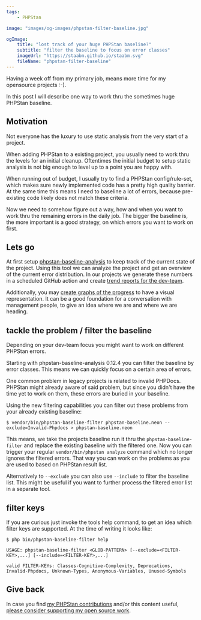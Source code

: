 ```yaml
---
tags:
    - PHPStan

image: "images/og-images/phpstan-filter-baseline.jpg"

ogImage:
    title: "lost track of your huge PHPStan baseline?"
    subtitle: "filter the baseline to focus on error classes"
    imageUrl: "https://staabm.github.io/staabm.svg"
    fileName: "phpstan-filter-baseline"
---
```


Having a week off from my primary job, means more time for my opensource projects :-).

In this post I will describe one way to work thru the sometimes huge PHPStan baseline.

## Motivation

Not everyone has the luxury to use static analysis from the very start of a project.

When adding PHPStan to a existing project, you usually need to work thru the levels for an initial cleanup.
Oftentimes the initial budget to setup static analysis is not big enough to level up to a point you are happy with.

When running out of budget, I usually try to find a PHPStan config/rule-set,
which makes sure newly implemented code has a pretty high quality barrier.
At the same time this means I need to baseline a lot of errors, because pre-existing code likely does not match these criteria.

Now we need to somehow figure out a way, how and when you want to work thru the remaining errors in the daily job.
The bigger the baseline is, the more important is a good strategy, on which errors you want to work on first.

## Lets go

At first setup [phpstan-baseline-analysis](https://staabm.github.io/2022/07/04/phpstan-baseline-analysis.html) to keep track of the current state of the project.
Using this tool we can analyze the project and get an overview of the current error distribution.
In our projects we generate these numbers in a scheduled GitHub action and create [trend reports for the dev-team](https://github.com/staabm/phpstan-baseline-analysis#example-trend-analysis).

Additionally, you may [create graphs of the progress](https://github.com/staabm/phpstan-baseline-analysis#example-graph-analysis) to have a visual representation.
It can be a good foundation for a conversation with management people, to give an idea where we are and where we are heading.


## tackle the problem / filter the baseline

Depending on your dev-team focus you might want to work on different PHPStan errors.

Starting with phpstan-baseline-analysis 0.12.4 you can filter the baseline by error classes.
This means we can quickly focus on a certain area of errors.

One common problem in legacy projects is related to invalid PHPDocs.
PHPStan might already aware of said problem, but since you didn't have the time yet to work on them,
these errors are buried in your baseline.

Using the new filtering capabilities you can filter out these problems from your already existing baseline:

```
$ vendor/bin/phpstan-baseline-filter phpstan-baseline.neon --exclude=Invalid-Phpdocs > phpstan-baseline.neon
```

This means, we take the projects baseline run it thru the `phpstan-baseline-filter` and replace the existing baseline with the filtered one.
Now you can trigger your regular `vendor/bin/phpstan analyze` command which no longer ignores the filtered errors.
That way you can work on the problems as you are used to based on PHPStan result list.

Alternatively to `--exclude` you can also use `--include` to filter the baseline list.
This might be useful if you want to further process the filtered error list in a separate tool.

## filter keys

If you are curious just invoke the tools help command, to get an idea which filter keys are supported.
At the time of writing it looks like:

```
$ php bin/phpstan-baseline-filter help

USAGE: phpstan-baseline-filter <GLOB-PATTERN> [--exclude=<FILTER-KEY>,...] [--include=<FILTER-KEY>,...]

valid FILTER-KEYs: Classes-Cognitive-Complexity, Deprecations, Invalid-Phpdocs, Unknown-Types, Anonymous-Variables, Unused-Symbols
```


## Give back

In case you find [my PHPStan contributions](https://github.com/phpstan/phpstan-src/pulls?q=is%3Apr+sort%3Aupdated-desc+author%3Astaabm+is%3Amerged) and/or this content useful, [please consider supporting my open source work](https://github.com/sponsors/staabm).

